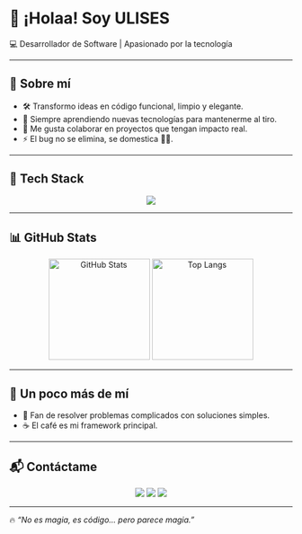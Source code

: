# 👋 ¡Holaa! Soy ULISES  

💻 Desarrollador de Software | Apasionado por la tecnología 

---

## 🚀 Sobre mí  
- 🛠️ Transformo ideas en código funcional, limpio y elegante.  
- 🌱 Siempre aprendiendo nuevas tecnologías para mantenerme al tiro.  
- 🤝 Me gusta colaborar en proyectos que tengan impacto real.  
- ⚡ El bug no se elimina, se domestica 🐛🔥.  

---

## 🧰 Tech Stack  
<p align="center">
  <img src="https://skillicons.dev/icons?i=js,ts,html,css,react,nodejs,express,python,mysql,git,github,docker" />
</p>  

---

## 📊 GitHub Stats  
<p align="center">
  <img src="https://github-readme-stats.vercel.app/api?username=UlisesIsaias&show_icons=true&theme=radical" alt="GitHub Stats" height="180"/>
  <img src="https://github-readme-stats.vercel.app/api/top-langs/?username=UlisesIsaias&layout=compact&theme=radical" alt="Top Langs" height="180"/>
</p>  

---

## 🎯 Un poco más de mí  
- 🧩 Fan de resolver problemas complicados con soluciones simples.  
- ☕ El café es mi framework principal.  

---

## 📬 Contáctame  
<p align="center">
  <a href="mailto:uli05112001@gmail.com"><img src="https://img.shields.io/badge/Email-D14836?style=for-the-badge&logo=gmail&logoColor=white"/></a>
  <a href="https://www.linkedin.com/in/ulises-isaias-mateos-b81383353"><img src="https://img.shields.io/badge/LinkedIn-0A66C2?style=for-the-badge&logo=linkedin&logoColor=white"/></a>
  <a href="https://github.com/UlisesIsaias"><img src="https://img.shields.io/badge/GitHub-171515?style=for-the-badge&logo=github&logoColor=white"/></a>
</p>

---

🔥 *“No es magia, es código… pero parece magia.”*  

